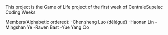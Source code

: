 This project is the Game of Life project of the first week of CentraleSupelec Coding Weeks

Members(Alphabetic ordered):
-Chensheng Luo (délégué)
-Haonan Lin
-Mingshan Ye
-Raven Bast
-Yue Yang Oo